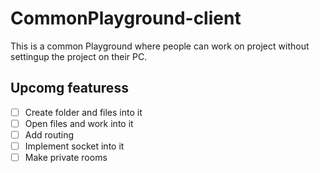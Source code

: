 # CommonPlayground-client

This is a common Playground where people can work on project without settingup the project on their PC.

## Upcomg featuress

- [ ] Create folder and files into it
- [ ] Open files and work into it
- [ ] Add routing
- [ ] Implement socket into it
- [ ] Make private rooms
